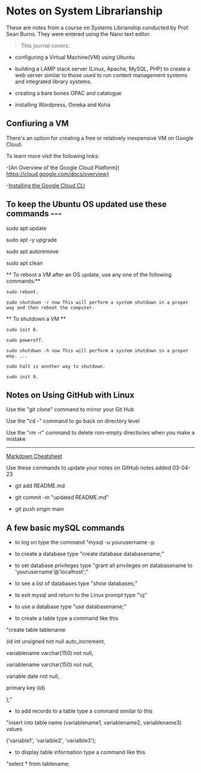 # Notes on System Librarianship

These are notes from a course on Systems Librianship conducted by Prof. Sean Burns. They were entered using the Nano text editor.

>This journal covers:

- configuring  a Virtual Machine(VM) using Ubuntu

- building a LAMP stack server (Linux, Apache, MySQL, PHP) to create a web server similar to those used to run content management systems and integrated library systems. 

- creating a bare bones OPAC and catalogue

- installing Wordpress, Omeka and Koha 


## Confiuring a VM 

There's an option for creating a free or relatively inexpensive VM on Google Cloud.

To learn more visit the following links:

-[An Overview of the Google Cloud Platform]( https://cloud.google.com/docs/overview}

-[Installing the Google Cloud CLI]( https://cloud.google.com/sdk/docs/install-sdk)

## To keep the Ubuntu OS updated use these commands ---

sudo apt update

sudo apt -y upgrade

sudo apt autoremove

sudo apt clean 


** To reboot a VM after an OS update, use any one of the following commands:**

    sudo reboot.

    sudo shutdown -r now This will perform a system shutdown in a proper way and then reboot the computer.
	
** To shutdown a VM ** 

    sudo init 6.

    sudo poweroff.

    sudo shutdown -h now This will perform a system shutdown in a proper way. ...

    sudo halt is another way to shutdown.

    sudo init 0.



##  Notes on Using GitHub with Linux

 Use the "git clone" command to mirror your Git Hub

 Use the "cd -" command to go back on directory level

 Use the "rm -r" command to delete non-empty directories when you make a mistake
 
----------------------------

[ Markdown Cheatsheet](https://www.markdownguide.org/cheat-sheet/)
 
 Use these commands to update your notes on GitHub
 notes added 03-04-23

 - git add README.md
 
 - git commit -m "updated README.md"

 - git push origin main 





 
## A few basic mySQL commands

- to log on type the command "mysql -u yourusername -p

- to create a database type "create database databasename;"

- to set database privileges type "grant all privileges on databasename to 'yourusername'@'localhost';"

- to see a list of databases type "show databases;"

- to exit mysql and return to the Linux prompt type "\q"

- to use a database type "use databasename;"

- to create a table type a command like this
 
"create table tablename

(id int unsigned not null auto_increment, 

variablename varchar(150) not null,

variablename varchar(150) not null, 

variable date not null,

primary key (id)

);"

- to add records to a table type a command similar to this 

"insert into table name (variablename1, variablename2, variablename3) values

('variable1', 'varialble2', 'varialble3');

- to display table information type a command like this

"select * from tablename;
 

